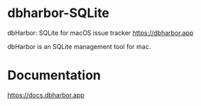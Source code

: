 # dbharbor-SQLite
dbHarbor: SQLite for macOS issue tracker https://dbharbor.app

dbHarbor is an SQLite management tool for mac.

# Documentation

https://docs.dbharbor.app
